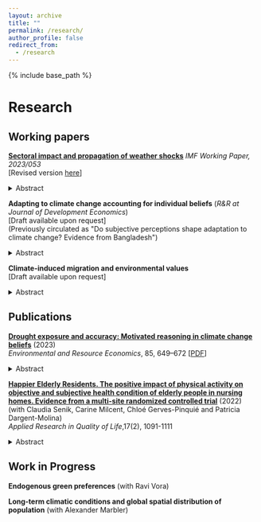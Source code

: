 ```yaml
---
layout: archive
title: ""
permalink: /research/
author_profile: false
redirect_from:
  - /research
---
```


{% include base_path %}

# Research

## Working papers

[**Sectoral impact and propagation of weather shocks**](https://www.imf.org/en/Publications/WP/Issues/2023/03/10/Sectoral-Impact-and-Propagation-of-Weather-Shocks-530798) <em> IMF Working Paper, 2023/053 </em> <br/> [Revised version [here](/files/Sectoral_impact_and_propagation_of_weather_shocks.pdf)]

<details>
<summary> Abstract </summary>
<br>
Despite the intensification of international trade and the fragmentation of production processes, local weather shocks have only been shown to damage local economic activity. This paper introduces the role of input-output sectoral interlinkages as a transmission mechanism of weather shocks in a production network model and tests the empirical implications using a six-sector global dataset from 1975 to 2020. First, I document that agriculture is the most harmed sector by a range of weather shocks, including hot and cold days, droughts, and cyclones. Second, I find that sectors at later stages of the supply chain, though non-responsive to local weather, suffer from substantial and persistent losses over time due to domestic and foreign heat shocks in agriculture that propagate downstream. Using counterfactual scenarios, I show a substantial underestimation of the economic cost of temperature increases accounting for shocks across trade partners since 2000 and I characterize global losses depending on the sectoral centrality in the production network.
</details>

**Adapting to climate change accounting for individual beliefs** (_R&R at Journal of Development Economics_) <br/> [Draft available upon request] <br/> (Previously circulated as "Do subjective perceptions shape adaptation to climate change? Evidence from Bangladesh")

<details>
<summary> Abstract </summary>
<br>
Mounting evidence that climate is changing requires a better understanding of how individuals adapt. Despite extensive research on various adaptation gaps, including financial and technological constraints, models of adaptive decision-making still rely on perfect information and optimal climate beliefs assumptions. Combining rural households' data in Bangladesh with a meteorological measure of dryness, this paper studies the role of individual beliefs about droughts on irrigation. A theoretical framework introduces how beliefs differentially influence responsiveness to dryness. The empirical analysis reveals an asymmetric response to dryness shocks conditional on prior belief accuracy and a reinforcing effect of beliefs in drier areas, with heterogeneous responses by growing season and irrigation technique. Three additional cognitive mechanisms exploit the intensity and frequency of droughts, comparing self-reported and meteorological records. A counterfactual analysis with meteorologically-formed beliefs shows that farmers underuse irrigation and incur substantial monetary losses as a result of inaccurate beliefs, generating a belief gap. 
</details>

**Climate-induced migration and environmental values** <br/> [Draft available upon request]

<details>
<summary> Abstract </summary>
<br>
Climate concern as a political priority is crucial for gaining broad public support for climate policies. The drivers of climate attitudes have so far been identified in socio-economic and political factors and direct experience of weather shocks. This paper introduces international migration induced by weather variations as a novel determinant of climate concern. The empirical analysis leverages exogenous variation in weather in non-OECD origin countries to construct a gravity-predicted instrument for asylum demands and study their effect on individual climate concern and voting behavior for Green parties in the European Union between 2000 and 2019. Results show that weather-induced asylum applications heighten concern about climate change as a political priority. Changes in stated preferences, however, do not translate into changes in voting behavior, as there is no effect on Green party votes in the European Parliament elections. These findings are consistent with a drop-out of traditional Green voters, changes in preferences for individuals below the voting age, as well as no changes in the pro-environmental policy manifesto of political parties.  
</details>

## Publications

[**Drought exposure and accuracy: Motivated reasoning in climate change beliefs**](https://link.springer.com/article/10.1007/s10640-023-00779-1) (2023)  <br/> _Environmental and Resource Economics_, 85, 649–672 [[PDF](/files/EARE_Zappala_2023_Motivated_Reasoning.pdf)]

<details>
<summary> Abstract </summary>
<br>
The lack of stringent policies to avert climate change has increased the importance of effective and timely adaptation. Adequate adaptation is particularly important for agricultural communities in developing countries, which may most suffer the consequences of climate change. Evidence is still scarce on how people in the most vulnerable areas form climate change beliefs and whether such beliefs exhibit cognitive biases. Using survey data from rural households in Bangladesh together with a meteorological measure of excess dryness relative to historical averages, I study the effect of long-term average drought exposure and short-term deviations on beliefs about drought frequency and the interpretation of drought events. To explore how individuals interpret past droughts, I use an instrumental variable approach and investigate whether individual beliefs lead to asymmetric distortion of objective information. The results show that individuals recollect and overweight evidence tilted towards their prior beliefs, providing evidence of confirmation bias as a directional motivated reasoning mechanism. The findings highlight the need for models that account for behavioral factors and cognitive biases in the study of climate change beliefs for effective communication and adaptation policies. 
</details>

[**Happier Elderly Residents. The positive impact of physical activity on objective and subjective health condition of elderly people in nursing homes. Evidence from a multi-site randomized controlled trial**](https://link.springer.com/content/pdf/10.1007/s11482-021-09952-4.pdf) (2022) (with Claudia Senik, Carine Milcent, Chloé Gerves-Pinquié and Patricia Dargent-Molina) <br/> _Applied Research in Quality of Life_,17(2), 1091-1111

<details>
<summary> Abstract </summary>
<br>
We explore the effects of adapted physical exercise programs in nursing homes, in which some residents suffer from dementia and/or physical limitations and others do not. We use data from 452 participants followed over 12 months in 32 retirement homes in four European countries. Using a difference-in-difference with individual random effects model, we show that the program had a significant impact on the number of falls and the self-declared health and health-related quality of life of residents (EQ-5D). The wide scope of this study, in terms of sites, countries, and measured outcomes, brings generality to previously existing evidence. A simple computation, in the case of France, suggests that such programs are highly cost-efficient.
</details>

## Work in Progress

**Endogenous green preferences** (with Ravi Vora)

**Long-term climatic conditions and global spatial distribution of population** (with Alexander Marbler)
